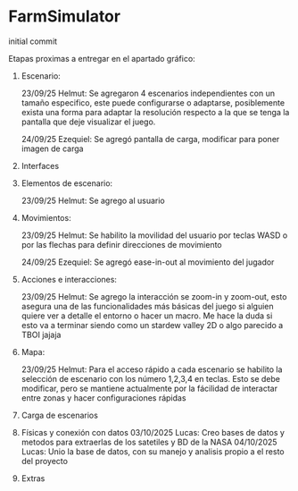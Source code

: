 # FarmSimulator
initial commit

Etapas proximas a entregar en el apartado gráfico:

1. Escenario:

    23/09/25 Helmut: Se agregaron 4 escenarios independientes con un tamaño especifico, este puede configurarse o adaptarse, posiblemente exista una forma para adaptar la resolución respecto a la que se tenga la pantalla que deje visualizar el juego.

    24/09/25 Ezequiel: Se agregó pantalla de carga, modificar para poner imagen de carga

2. Interfaces 

3. Elementos de escenario:

    23/09/25 Helmut: Se agrego al usuario


4. Movimientos:

    23/09/25 Helmut: Se habilito la movilidad del usuario por teclas WASD o por las flechas para definir direcciones de movimiento

    24/09/25 Ezequiel: Se agregó ease-in-out al movimiento del jugador

5. Acciones e interacciones:

    23/09/25 Helmut: Se agrego la interacción se zoom-in y zoom-out, esto asegura una de las funcionalidades más básicas del juego si alguien quiere ver a detalle el entorno o hacer un macro. Me hace la duda si esto va a terminar siendo como un stardew valley 2D o algo parecido a TBOI jajaja

6. Mapa:

    23/09/25 Helmut: Para el acceso rápido a cada escenario se habilito la selección de escenario con los número 1,2,3,4 en teclas. Esto se debe
    modificar, pero se mantiene actualmente por la fácilidad de interactar entre zonas y hacer configuraciones rápidas

7. Carga de escenarios

8. Físicas y conexión con datos
    03/10/2025 Lucas: Creo bases de datos y metodos para extraerlas de los satetiles y BD de la NASA
    04/10/2025 Lucas: Unio la base de datos, con su manejo y analisis propio a el resto del proyecto    
10. Extras 
